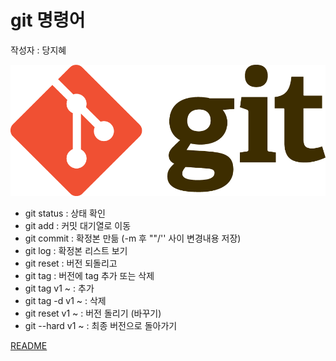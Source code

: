  # git 명령어
작성자 : 당지혜


![git](../assets/git.png)

 * git status : 상태 확인
 * git add : 커밋 대기열로 이동
 * git commit : 확정본 만듦 (-m 후 ""/'' 사이 변경내용 저장)
 * git log : 확정본 리스트 보기
 * git reset : 버전 되돌리고
 * git tag : 버전에 tag 추가 또는 삭제
 * git tag v1 ~ : 추가
 * git tag -d v1 ~ : 삭제
 * git reset v1 ~ : 버전 돌리기 (바꾸기)
 * git --hard v1 ~ : 최종 버전으로 돌아가기 

[README](../README.md)